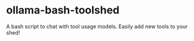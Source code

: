 # ollama-bash-toolshed
A bash script to chat with tool usage models.  Easily add new tools to your shed!
